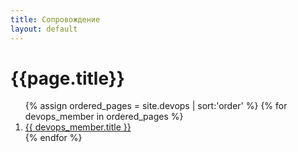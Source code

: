```yaml
---
title: Сопровождение
layout: default
---
```

# {{page.title}}
<ol class="page-list">
{% assign ordered_pages = site.devops | sort:'order'  %}
{% for devops_member in ordered_pages  %}
  <!-- <h2>{{ maven_member.title }}</h2> -->
  <li> 
  <a href="{{ devops_member.url | relative_url }}">
    {{ devops_member.title }}
  </a>
  </li>
  <!-- <p>{{ maven_member.content | markdownify }}</p> -->
{% endfor %}
</ol>